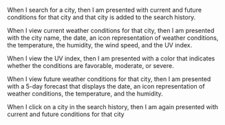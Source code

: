 

When I search for a city,
then I am presented with current and future conditions for that city and that city is added to the search history.

When I view current weather conditions for that city,
then I am presented with the city name, the date, an icon representation of weather conditions, the temperature, the humidity, the wind speed, and the UV index.

When I view the UV index,
then I am presented with a color that indicates whether the conditions are favorable, moderate, or severe.

When I view future weather conditions for that city,
then I am presented with a 5-day forecast that displays the date, an icon representation of weather conditions, the temperature, and the humidity.

When I click on a city in the search history,
then I am again presented with current and future conditions for that city